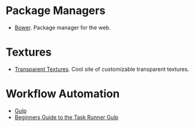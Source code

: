 # Package Managers
- [Bower](https://bower.io/). Package manager for the web.

# Textures
- [Transparent Textures](https://www.transparenttextures.com/). Cool site of customizable transparent textures.

# Workflow Automation
- [Gulp](http://gulpjs.com/)
- [Beginners Guide to the Task Runner Gulp](http://andy-carter.com/blog/a-beginners-guide-to-the-task-runner-gulp)
